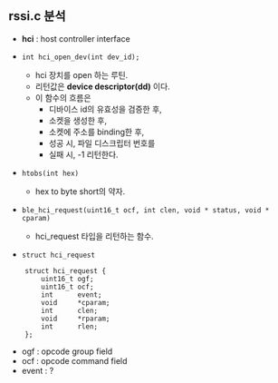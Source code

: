## rssi.c 분석
- **hci** : host controller interface
- `int hci_open_dev(int dev_id);`
  - hci 장치를 open 하는 루틴.
  - 리턴값은 **device descriptor(dd)** 이다.
  - 이 함수의 흐름은
    - 디바이스 id의 유효성을 검증한 후,
    - 소켓을 생성한 후,
    - 소켓에 주소를 binding한 후,
    - 성공 시, 파일 디스크립터 번호를
    - 실패 시, -1 리턴한다.

- `htobs(int hex)`
  - hex to byte short의 약자.

- `ble_hci_request(uint16_t ocf, int clen, void * status, void * cparam)`
  - hci_request 타입을 리턴하는 함수.

- `struct hci_request`
```
    struct hci_request {
    	uint16_t ogf;
    	uint16_t ocf;
    	int      event;
    	void     *cparam;
    	int      clen;
    	void     *rparam;
    	int      rlen;
    };
```
  - ogf : opcode group field
  - ocf : opcode command field
  - event : ?
